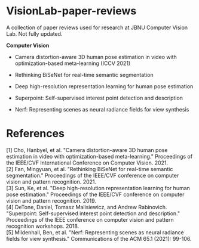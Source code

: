# VisionLab-paper-reviews

A collection of paper reviews used for research at JBNU Computer Vision Lab. 
Not fully updated.


**Computer Vision**  

* Camera distortion-aware 3D human pose estimation in video with optimization-based meta-learning (ICCV 2021)

* Rethinking BiSeNet for real-time semantic segmentation

* Deep high-resolution representation learning for human pose estimation

* Superpoint: Self-supervised interest point detection and description

* Nerf: Representing scenes as neural radiance fields for view synthesis

# References
[1] Cho, Hanbyel, et al. "Camera distortion-aware 3D human pose estimation in video with optimization-based meta-learning." Proceedings of the IEEE/CVF International Conference on Computer Vision. 2021.  
[2] Fan, Mingyuan, et al. "Rethinking BiSeNet for real-time semantic segmentation." Proceedings of the IEEE/CVF conference on computer vision and pattern recognition. 2021.  
[3] Sun, Ke, et al. "Deep high-resolution representation learning for human pose estimation." Proceedings of the IEEE/CVF conference on computer vision and pattern recognition. 2019.   
[4] DeTone, Daniel, Tomasz Malisiewicz, and Andrew Rabinovich. "Superpoint: Self-supervised interest point detection and description." Proceedings of the IEEE conference on computer vision and pattern recognition workshops. 2018.  
[5] Mildenhall, Ben, et al. "Nerf: Representing scenes as neural radiance fields for view synthesis." Communications of the ACM 65.1 (2021): 99-106.
